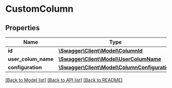 # CustomColumn

## Properties
Name | Type | Description | Notes
------------ | ------------- | ------------- | -------------
**id** | [**\Swagger\Client\Model\ColumnId**](ColumnId.md) |  | 
**user_colum_name** | [**\Swagger\Client\Model\UserColumName**](UserColumName.md) |  | 
**configuration** | [**\Swagger\Client\Model\ColumnConfiguration**](ColumnConfiguration.md) |  | 

[[Back to Model list]](../README.md#documentation-for-models) [[Back to API list]](../README.md#documentation-for-api-endpoints) [[Back to README]](../README.md)



